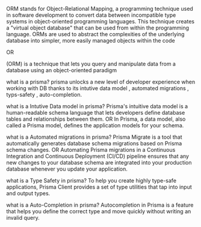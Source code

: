 ORM stands for Object-Relational Mapping, a programming technique used in software development to convert data between incompatible type systems in object-oriented programming languages. 
This technique creates a "virtual object database" that can be used from within the programming language.
ORMs are used to abstract the complexities of the underlying database into simpler, more easily managed objects within the code

OR

(ORM) is a technique that lets you query and manipulate data from a database using an object-oriented paradigm

what is a prisma?
prisma unlocks a new level of developer experience when working with DB thanks to its intutive data model , automated migrations ,
typs-safety , auto-completion.

what is a Intutive Data model in prisma?
Prisma's intuitive data model is a human-readable schema language that lets developers define database tables and relationships between them.
OR
In Prisma, a data model, also called a Prisma model, defines the application models for your schema. 


what is a Automated migrations in prisma?
Prisma Migrate is a tool that automatically generates database schema migrations based on Prisma schema changes. 
OR
Automating Prisma migrations in a Continuous Integration and Continuous Deployment (CI/CD) pipeline ensures that any new changes to your database schema are integrated into your production database whenever you update your application.


what is a Type Safety in prisma?
To help you create highly type-safe applications, Prisma Client provides a set of type utilities that tap into input and output types. 


what is a Auto-Completion in prisma?
Autocompletion in Prisma is a feature that helps you define the correct type and move quickly without writing an invalid query.



